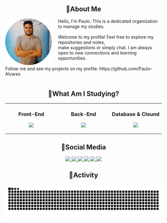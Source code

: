 ## <div align="center">👋About Me</div>

<p align="left">
  <img src="../me.png" align="left" height="150" style="margin-right: 20px;">
  Hello, I'm Paulo. This is a dedicated organization to manage my studies. <br><br>
  Welcome to my profile! Feel free to explore my repositories and notes, <br>
  make suggestions or simply chat. I am always open to new connections and learning opportunities. <br><br>
  Follow me and see my projects on my profile: https://github.com/Paulo-Alvares
</p>
<div style="clear: both;"></div>


## <div align="center">📕What Am I Studying?</div>

<table align="center"><tr>
  <td valign="top" width="20%">
      
  ### <div align="center"> Front-End </div>
      
  <p align="center">
    <img src="https://iconsverse.vercel.app/icons?i=html,css,js&perline=3" />
  </p>
  </td>
  
  <td valign="top" width="20%">

  ### <div align="center"> Back-End </div>

  <p align="center">
    <img src="https://iconsverse.vercel.app/icons?i=nodejs,java,spring,python,php&perline=3" />
  </p>
  </td>
  
  <td valign="top" width="20%">

  ### <div align="center"> Database & Clound</div>

  <p align="center">
    <img src="https://iconsverse.vercel.app/icons?i=mysql,mongo,azure&perline=3" />
  </p>
  </td>
</tr></table>

## <div align="center">📱Social Media</div>
<div align="center"> 
  <a href="https://github.com/Paulo-Alvares" target="_blank">
    <img src="https://img.shields.io/badge/GitHub-000000?style=for-the-badge&logo=github&logoColor=white" target="_blank">
  </a>
  <a href = "mailto:pauloalvares66@gmail.com">
    <img src="https://img.shields.io/badge/Gmail-D14836?style=for-the-badge&logo=gmail&logoColor=white" target="_blank">
  </a>
  <a href="https://www.linkedin.com/in/paulo-alvares/" target="_blank">
    <img src="https://img.shields.io/badge/-LinkedIn-%230077B5?style=for-the-badge&logo=linkedin&logoColor=white" target="_blank">
  </a> 
  <a href="https://www.instagram.com/paulo_10111/" target="_blank">
    <img src="https://img.shields.io/badge/-Instagram-%23E4405F?style=for-the-badge&logo=instagram&logoColor=white" target="_blank">
  </a>
  <a href="https://www.facebook.com/paulogabriel.alvares" target="_blank">
    <img src="https://img.shields.io/badge/Facebook-1877F2?style=for-the-badge&logo=facebook&logoColor=white" target="_blank">
  </a>
  <a href="https://codepen.io/Poulos-Alvares" target="_blank">
    <img src="https://img.shields.io/badge/Codepen-000000?style=for-the-badge&logo=codepen&logoColor=white" target="_blank">
  </a>
</div>

## <div align="center">🏃Activity</div>

<div align="center">
  <img src="https://github.com/Paulo-Alvares/Paulo-Alvares/blob/output/github-contribution-grid-snake-dark.svg" alt="snake gif">
</div>

